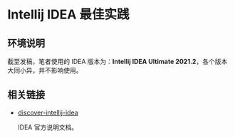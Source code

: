 # Intellij IDEA 最佳实践

## 环境说明
截至发稿，笔者使用的 IDEA 版本为：**Intellij IDEA Ultimate 2021.2**，各个版本大同小异，并不影响使用。

## 相关链接
- [discover-intellij-idea](https://www.jetbrains.com/help/idea/discover-intellij-idea.html)
  
  IDEA 官方说明文档。